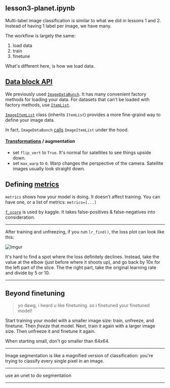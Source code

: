 
## lesson3-planet.ipynb

Multi-label image classification is similar to what we did in lessons 1 and 2. Instead of having 1 label per image, we have many.

The workflow is largely the same:
1. load data
1. train
3. finetune

What's different here, is how we load data.


## [Data block API](https://docs.fast.ai/data_block.html)

We previously used [`ImageDataBunch`](https://docs.fast.ai/vision.data.html#ImageDataBunch). It has many convenient factory methods for loading your data. For datasets that can't be loaded with factory methods, use [`ItemList`](https://docs.fast.ai/data_block.html#ItemList).

[`ImageItemList`](https://docs.fast.ai/vision.data.html#ImageItemList) class (inherits `ItemList`) provides a more fine-graind way to define your image data.

In fact, `ImageDataBunch` [calls](https://github.com/fastai/fastai/blob/c5e9bace1202ae1c2f50623b921ad52b1da8c1ed/fastai/vision/data.py#L114) `ImageItemList` under the hood.

#### [Transformations](https://docs.fast.ai/vision.transform.html) / augmentation

- set `flip_vert` to `True`. It's normal for satellites to see things upside down.
- set `max_warp` to `0`. Warp changes the perspective of the camera. Satellite images usually look straight down.


## Defining [metrics](https://docs.fast.ai/metrics.html)

`metrics` shows how your model is doing. It doesn't affect training. You can have one, or a list of metrics: `metrics=[...]`

[`f_score`](https://docs.fast.ai/metrics.html#fbeta) is used by kaggle. It takes false-positives & false-negatives into consideration.

---

After training and unfreezing, if you run `lr_find()`, the loss plot can look like this:

![Imgur](https://i.imgur.com/nlMC4wv.png)

It's hard to find a spot where the loss definitely declines. Instead, take the value at the elbow (just before where it shoots up), and go back by 10x for the left part of the slice. The the right part, take the original learning rate and divide by 5 or 10.

---

## Beyond finetuning

> yo dawg, i heard u like finetuning. so i finetuned your finetuned model!

Start training your model with a smaller image size: train, unfreeze, and finetune. Then *freeze* that model. Next, train it again with a larger image size. Then unfreeze it and finetune it again.

When starting small, don't go smaller than 64x64.

---

Image segmentation is like a magnified version of classification: you're trying to classify every single pixel in an image.

---

use an unet to do segmentation

---

